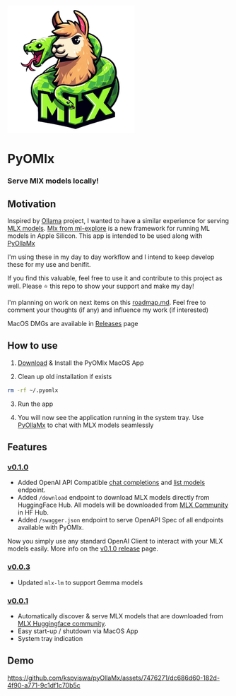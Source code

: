 ![](logo_readme.png)
# PyOMlx
### Serve MlX models locally!

## Motivation
Inspired by [Ollama](https://github.com/ollama/ollama) project, I wanted to have a similar experience for serving [MLX models](https://github.com/ml-explore/mlx-examples). [Mlx from ml-explore](https://github.com/ml-explore/mlx) is a new framework for running ML models in Apple Silicon. This app is intended to be used along with [PyOllaMx](https://github.com/kspviswa/pyOllaMx)

I'm using these in my day to day workflow and I intend to keep develop these for my use and benifit.

If you find this valuable, feel free to use it and contribute to this project as well. Please ⭐️ this repo to show your support and make my day!

I'm planning on work on next items on this [roadmap.md](roadmap.md). Feel free to comment your thoughts (if any) and influence my work (if interested)

MacOS DMGs are available in [Releases](https://github.com/kspviswa/PyOMlx/releases) page

## How to use

1) [Download](https://github.com/kspviswa/PyOMlx/releases) & Install the PyOMlx MacOS App

2) Clean up old installation if exists

```bash
rm -rf ~/.pyomlx
```

3) Run the app

4) You will now see the application running in the system tray. Use [PyOllaMx](https://github.com/kspviswa/pyOllaMx) to chat with MLX models seamlessly

## Features

### [v0.1.0](https://github.com/kspviswa/PyOMlx/releases/tag/0.1.0)
- Added OpenAI API Compatible [chat completions](https://platform.openai.com/docs/api-reference/chat/create) and [list models](https://platform.openai.com/docs/api-reference/models/list) endpoint.
- Added `/download` endpoint to download MLX models directly from HuggingFace Hub. All models will be downloaded from [MLX Community](https://huggingface.co/mlx-community) in HF Hub.
- Added `/swagger.json` endpoint to serve OpenAPI Spec of all endpoints available with PyOMlx.

Now you simply use any standard OpenAI Client to interact with your MLX models easily. More info on the [v0.1.0 release](https://github.com/kspviswa/PyOMlx/releases/tag/0.1.0) page.

### [v0.0.3](https://github.com/kspviswa/PyOMlx/releases/tag/0.0.3)
- Updated `mlx-lm` to support Gemma models

### [v0.0.1](https://github.com/kspviswa/PyOMlx/releases/tag/0.0.1)
- Automatically discover & serve MLX models that are downloaded from [MLX Huggingface community](https://huggingface.co/mlx-community).
- Easy start-up / shutdown via MacOS App
- System tray indication

## Demo

https://github.com/kspviswa/pyOllaMx/assets/7476271/dc686d60-182d-4f90-a771-9c1df1c70b5c